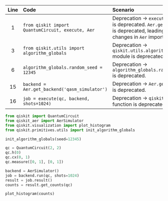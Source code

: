 | Line | Code | Scenario | Reference | Artifact | Refactoring |
| :--: | :--- | :------- | :------- | :------- | :---------- |
| 1 | `from qiskit import QuantumCircuit, execute, Aer` | Deprecation -> `execute` function is deprecated. `Aer.get_backend` is deprecated, leading to changes in `Aer` import. | internal | `execute`, `Aer` | `from qiskit import QuantumCircuit`<br/>`from qiskit_aer import AerSimulator` |
| 3 | `from qiskit.utils import algorithm_globals` | Deprecation -> `qiskit.utils.algorithm_globals` module is deprecated. | internal | `qiskit.utils.algorithm_globals` | `from qiskit.primitives.utils import init_algorithm_globals` |
| 6 | `algorithm_globals.random_seed = 12345` | Deprecation -> `algorithm_globals.random_seed` is deprecated. | internal | `algorithm_globals.random_seed` | `init_algorithm_globals(seed=12345)` |
| 15 | `backend = Aer.get_backend('qasm_simulator')` | Deprecation -> `Aer.get_backend` is deprecated. | internal | `Aer.get_backend` | `backend = AerSimulator()` |
| 16 | `job = execute(qc, backend, shots=1024)` | Deprecation -> `qiskit.execute` function is deprecated. | internal | `execute` | `job = backend.run(qc, shots=1024)` |


```python
from qiskit import QuantumCircuit
from qiskit_aer import AerSimulator
from qiskit.visualization import plot_histogram
from qiskit.primitives.utils import init_algorithm_globals

init_algorithm_globals(seed=12345)

qc = QuantumCircuit(2, 2)
qc.h(0)
qc.cx(0, 1)
qc.measure([0, 1], [0, 1])

backend = AerSimulator()
job = backend.run(qc, shots=1024)
result = job.result()
counts = result.get_counts(qc)

plot_histogram(counts)
```